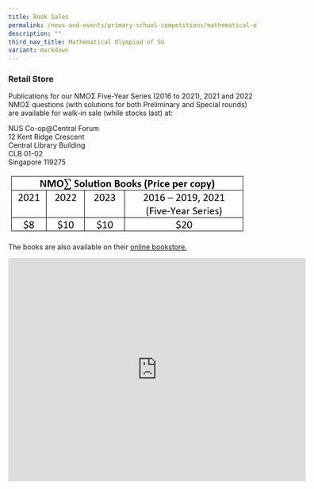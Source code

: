 ```yaml
---
title: Book Sales
permalink: /news-and-events/primary-school-competitions/mathematical-olympiad-of-sg/book-sales/
description: ""
third_nav_title: Mathematical Olympiad of SG
variant: markdown
---
```

### **Retail Store**
Publications for our NMOΣ Five-Year Series (2016 to 2021), 2021 and 2022 NMOΣ questions (with solutions for both Preliminary and Special rounds) are available for walk-in sale (while stocks last) at: <br>

NUS Co-op@Central Forum<br>
12 Kent Ridge Crescent<br>
Central Library Building<br>
CLB 01-02<br>
Singapore 119275

![](/images/NMOS_Book_Sales_2024_V4.png)

The books are also available on their [online bookstore.](https://www.nuscoop.sg/search?keywords=NMOS)

<iframe loading="lazy" allowfullscreen="" style="border:0;" height="450" width="600" src="https://www.google.com/maps/embed?pb=!1m18!1m12!1m3!1d3988.796485949262!2d103.77150151510514!3d1.2967629621040804!2m3!1f0!2f0!3f0!3m2!1i1024!2i768!4f13.1!3m3!1m2!1s0x31da1af859c38f5f%3A0x510b0f0afd4e0f6d!2sNUS%20Co-op%40Central%20Forum!5e0!3m2!1sen!2ssg!4v1675068877688!5m2!1sen!2ssg"></iframe>